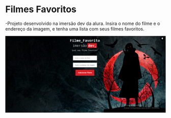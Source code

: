 # Filmes Favoritos
-Projeto desenvolvido na imersão dev da alura. Insira o nome do filme e o endereço da imagem, e tenha uma lista com seus filmes favoritos.

<img src="img/FilmeFavorito.png">